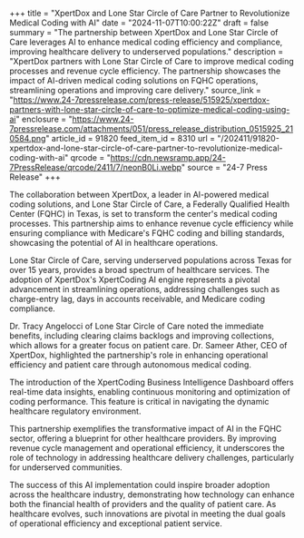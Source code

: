 +++
title = "XpertDox and Lone Star Circle of Care Partner to Revolutionize Medical Coding with AI"
date = "2024-11-07T10:00:22Z"
draft = false
summary = "The partnership between XpertDox and Lone Star Circle of Care leverages AI to enhance medical coding efficiency and compliance, improving healthcare delivery to underserved populations."
description = "XpertDox partners with Lone Star Circle of Care to improve medical coding processes and revenue cycle efficiency. The partnership showcases the impact of AI-driven medical coding solutions on FQHC operations, streamlining operations and improving care delivery."
source_link = "https://www.24-7pressrelease.com/press-release/515925/xpertdox-partners-with-lone-star-circle-of-care-to-optimize-medical-coding-using-ai"
enclosure = "https://www.24-7pressrelease.com/attachments/051/press_release_distribution_0515925_210584.png"
article_id = 91820
feed_item_id = 8310
url = "/202411/91820-xpertdox-and-lone-star-circle-of-care-partner-to-revolutionize-medical-coding-with-ai"
qrcode = "https://cdn.newsramp.app/24-7PressRelease/qrcode/2411/7/neonB0Li.webp"
source = "24-7 Press Release"
+++

<p>The collaboration between XpertDox, a leader in AI-powered medical coding solutions, and Lone Star Circle of Care, a Federally Qualified Health Center (FQHC) in Texas, is set to transform the center's medical coding processes. This partnership aims to enhance revenue cycle efficiency while ensuring compliance with Medicare's FQHC coding and billing standards, showcasing the potential of AI in healthcare operations.</p><p>Lone Star Circle of Care, serving underserved populations across Texas for over 15 years, provides a broad spectrum of healthcare services. The adoption of XpertDox's XpertCoding AI engine represents a pivotal advancement in streamlining operations, addressing challenges such as charge-entry lag, days in accounts receivable, and Medicare coding compliance.</p><p>Dr. Tracy Angelocci of Lone Star Circle of Care noted the immediate benefits, including clearing claims backlogs and improving collections, which allows for a greater focus on patient care. Dr. Sameer Ather, CEO of XpertDox, highlighted the partnership's role in enhancing operational efficiency and patient care through autonomous medical coding.</p><p>The introduction of the XpertCoding Business Intelligence Dashboard offers real-time data insights, enabling continuous monitoring and optimization of coding performance. This feature is critical in navigating the dynamic healthcare regulatory environment.</p><p>This partnership exemplifies the transformative impact of AI in the FQHC sector, offering a blueprint for other healthcare providers. By improving revenue cycle management and operational efficiency, it underscores the role of technology in addressing healthcare delivery challenges, particularly for underserved communities.</p><p>The success of this AI implementation could inspire broader adoption across the healthcare industry, demonstrating how technology can enhance both the financial health of providers and the quality of patient care. As healthcare evolves, such innovations are pivotal in meeting the dual goals of operational efficiency and exceptional patient service.</p>